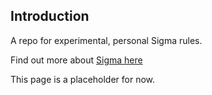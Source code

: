 ## Introduction

A repo for experimental, personal Sigma rules.

Find out more about [Sigma here](https://github.com/Neo23x0/sigma)

This page is a placeholder for now.
